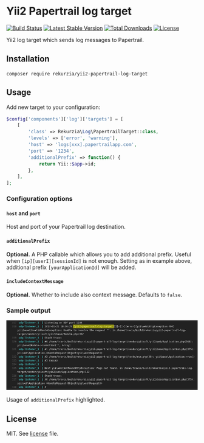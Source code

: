 
# Yii2 Papertrail log target

[![Build Status](https://travis-ci.org/rekurzia/yii2-papertrail-log-target.svg?branch=master)](https://travis-ci.org/rekurzia/yii2-papertrail-log-target)
[![Latest Stable Version](https://poser.pugx.org/rekurzia/yii2-papertrail-log-target/version)](https://github.com/rekurzia/yii2-papertrail-log-target/releases)
[![Total Downloads](https://poser.pugx.org/rekurzia/yii2-papertrail-log-target/downloads)](https://packagist.org/packages/rekurzia/yii2-papertrail-log-target)
[![License](https://poser.pugx.org/rekurzia/yii2-papertrail-log-target/license)](https://github.com/rekurzia/yii2-papertrail-log-target/blob/master/license.txt)

Yii2 log target which sends log messages to Papertrail.

## Installation

```
composer require rekurzia/yii2-papertrail-log-target
```

## Usage

Add new target to your configuration:

```php
$config['components']['log']['targets'] = [
    [
        'class' => Rekurzia\Log\PapertrailTarget::class,
        'levels' => ['error', 'warning'],
        'host' => 'logs[xxx].papertrailapp.com',
        'port' => '1234',
        'additionalPrefix' => function() {
            return Yii::$app->id;
        },
    ],
];
```

### Configuration options

#### `host` and `port`

Host and port of your Papertrail log destination.

#### `additionalPrefix`

**Optional.** A PHP callable which allows you to add additional prefix. Useful when `[ip][userI][sessionId]` is not
enough. Setting as in example above, additional prefix `[yourApplicationId]` will be added. 

#### `includeContextMessage`

**Optional.** Whether to include also context message. Defaults to `false`.

### Sample output

![Sample output screenshot](sample.png?raw=true)

Usage of `additionalPrefix` highlighted.

## License

MIT. See [license](license.txt) file.
